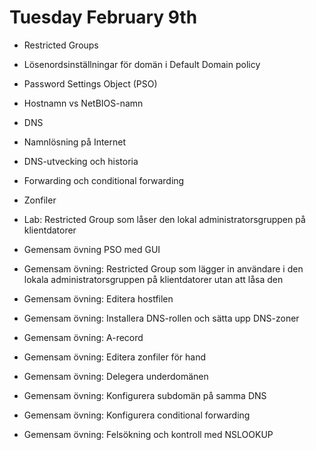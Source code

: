 # Tuesday February 9th

* Restricted Groups
* Lösenordsinställningar för domän i Default Domain policy
* Password Settings Object (PSO)
* Hostnamn vs NetBIOS-namn
* DNS
* Namnlösning på Internet
* DNS-utvecking och historia
* Forwarding och conditional forwarding
* Zonfiler
* Lab: Restricted Group som låser den lokal administratorsgruppen på klientdatorer

* Gemensam övning PSO med GUI
* Gemensam övning: Restricted Group som lägger in användare i den lokala administratorsgruppen på klientdatorer utan att låsa den
* Gemensam övning: Editera hostfilen
* Gemensam övning: Installera DNS-rollen och sätta upp DNS-zoner
* Gemensam övning: A-record
* Gemensam övning: Editera zonfiler för hand
* Gemensam övning: Delegera underdomänen
* Gemensam övning: Konfigurera subdomän på samma DNS
* Gemensam övning: Konfigurera conditional forwarding
* Gemensam övning: Felsökning och kontroll med NSLOOKUP

<!-- Did not attend -->